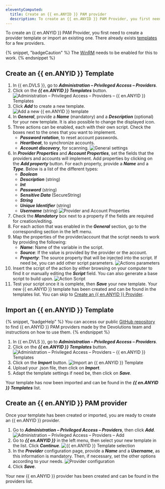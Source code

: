 ```yaml
---
eleventyComputed:
  title: Create an {{ en.ANYID }} PAM provider
  description: To create an {{ en.ANYID }} PAM Provider, you first need to create a provider template or import an existing one.
---
```

To create an {{ en.ANYID }} PAM Provider, you first need to create a provider template or import an existing one. There already exists [templates](#import-an-anyidentity-template) for a few providers.

{% snippet, "badgeCaution" %}
The [WinRM](/kb/devolutions-server/how-to-articles/winrm-trustedhostslist/) needs to be enabled for this to work.
{% endsnippet %}

## Create an {{ en.ANYID }} Template
1. In {{ en.DVLS }}, go to ***Administration – Privileged Access – Providers***.
1. Click on the ***{{ en.ANYID }} Templates*** button.
![Administration – Privileged Access – Providers – {{ en.ANYID }} Templates](https://cdnweb.devolutions.net/docs/docs_en_kb_KB2173.png)
1. Click ***Add*** to create a new template.
![Add a new {{ en.ANYID }} template](https://cdnweb.devolutions.net/docs/docs_en_kb_KB2174.png)
1. In ***General***, provide a ***Name*** (mandatory) and a ***Description*** (optional) for your new template. It is also possible to change the displayed icon.
1. Three actions can be enabled, each with their own script. Check the boxes next to the ones that you want to implement.
    * ***Password rotation***, to reset account passwords.
    * ***Heartbeat***, to synchronize accounts.
    * ***Account discovery***, for scanning.
![General settings](https://cdnweb.devolutions.net/docs/docs_en_kb_KB2175.png)
1. In ***Provider Properties*** and ***Account Properties***, set the fields that the providers and accounts will implement. Add properties by clicking on the ***Add property*** button. For each property, provide a ***Name*** and a ***Type***. Below is a list of the different types:
    * ***Boolean***
    * ***Description*** (string)
    * ***Int***
    * ***Password*** (string)
    * ***Sensitive Data*** (SecureString)
    * ***String***
    * ***Unique Identifier*** (string)
    * ***Username*** (string)
![Provider and Account Properties](https://cdnweb.devolutions.net/docs/docs_en_kb_KB2176.png)
1. Check the ***Mandatory*** box next to a property if the fields are required for creation/editing.
1. For each action that was enabled in the ***General*** section, go to the corresponding section in the left menu.
1. Map the properties of the provider/account that the script needs to work by providing the following:
    * ***Name***: Name of the variable in the script.
    * ***Source***: If the value is provided by the provider or the account.
    * ***Property***: The source property that will be injected into the script.
   If need be, you can add other script parameters.
![Actions parameters](https://cdnweb.devolutions.net/docs/docs_en_kb_KB2177.png)
1. Insert the script of the action by either browsing on your computer to find it or manually editing the ***Script*** field. You can also generate a base script to build upon.
![Action Script](https://cdnweb.devolutions.net/docs/docs_en_kb_KB2178.png)
1. Test your script once it is complete, then ***Save*** your new template.
Your new {{ en.ANYID }} template has been created and can be found in the templates list. You can skip to [Create an {{ en.ANYID }} Provider](#create-an-anyidentity-pam-provider).

## Import an {{ en.ANYID }} Template
{% snippet, "badgeHelp" %}
You can access our public [GitHub repository](https://github.com/Devolutions/PAM-Providers) to find {{ en.ANYID }} PAM providers made by the Devolutions team and instructions on how to use them.
{% endsnippet %}

1. In {{ en.DVLS }}, go to ***Administration – Privileged Access – Providers***.
1. Click on the ***{{ en.ANYID }} Templates*** button.
![Administration – Privileged Access – Providers – {{ en.ANYID }} Templates](https://cdnweb.devolutions.net/docs/docs_en_kb_KB2173.png)
1. Click on the ***Import*** button.
![Import an {{ en.ANYID }} Template](https://cdnweb.devolutions.net/docs/docs_en_kb_KB2179.png)
1. Upload your .json file, then click on ***Import***.
1. Adapt the template settings if need be, then click on ***Save***.

Your template has now been imported and can be found in the ***{{ en.ANYID }} Templates*** list.

## Create an {{ en.ANYID }} PAM provider
Once your template has been created or imported, you are ready to create an {{ en.ANYID }} provider.
1. Go to ***Administration – Privileged Access – Providers***, then click ***Add***.
![Administration – Privileged Access – Providers – Add](https://cdnweb.devolutions.net/docs/docs_en_kb_KB2180.png)
1. Go to ***{{ en.ANYID }}*** in the left menu, then select your new template in the list. Click ***Continue***.
![{{ en.ANYID }} Template selection](https://cdnweb.devolutions.net/docs/docs_en_kb_KB2181.png)
1. In the ***Provider*** configuration page, provide a ***Name*** and a ***Username***, as this information is mandatory. Then, if necessary, set the other options according to your needs.
![Provider configuration](https://cdnweb.devolutions.net/docs/docs_en_kb_KB2182.png)
1. Click ***Save***.

Your new {{ en.ANYID }} provider has been created and can be found in the providers list.
